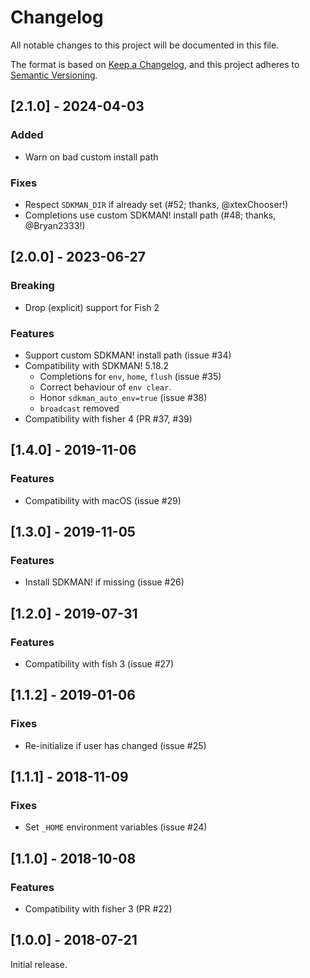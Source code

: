 # Changelog

All notable changes to this project will be documented in this file.

The format is based on [Keep a Changelog](https://keepachangelog.com/en/1.0.0/), and
this project adheres to [Semantic Versioning](https://semver.org/spec/v2.0.0.html).

## [2.1.0] - 2024-04-03

### Added

- Warn on bad custom install path 

### Fixes

- Respect `SDKMAN_DIR` if already set (#52; thanks, @xtexChooser!)
- Completions use custom SDKMAN! install path (#48; thanks, @Bryan2333!)

## [2.0.0] - 2023-06-27

### Breaking

- Drop (explicit) support for Fish 2

### Features

- Support custom SDKMAN! install path (issue #34)
- Compatibility with SDKMAN! 5.18.2
  - Completions for `env`, `home`, `flush` (issue #35)
  - Correct behaviour of `env clear`. 
  - Honor `sdkman_auto_env=true` (issue #38)
  - `broadcast` removed
- Compatibility with fisher 4 (PR #37, #39)

## [1.4.0] - 2019-11-06

### Features

- Compatibility with macOS (issue #29)

## [1.3.0] - 2019-11-05

### Features

- Install SDKMAN! if missing (issue #26)

## [1.2.0] - 2019-07-31

### Features

- Compatibility with fish 3 (issue #27)

## [1.1.2] - 2019-01-06

### Fixes

-  Re-initialize if user has changed (issue #25)

## [1.1.1] - 2018-11-09

### Fixes

- Set `_HOME` environment variables (issue #24)

## [1.1.0] - 2018-10-08

### Features

- Compatibility with fisher 3 (PR #22)

## [1.0.0] - 2018-07-21

Initial release. 
